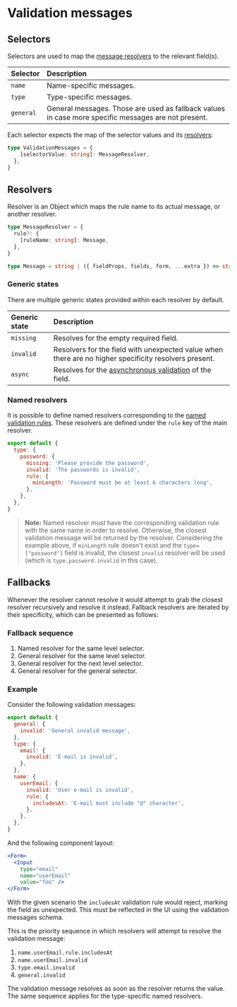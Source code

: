 # Validation messages

## Selectors

Selectors are used to map the [message resolvers](messages.md#resolvers) to the relevant field\(s\).

| Selector | Description |
| :--- | :--- |
| `name` | Name-specific messages. |
| `type` | Type-specific messages. |
| `general` | General messages. Those are used as fallback values in case more specific messages are not present. |

Each selector expects the map of the selector values and its [resolvers](messages.md#resolvers):

```typescript
type ValidationMessages = {
    [selectorValue: string]: MessageResolver,
  },
}
```

## Resolvers

Resolver is an Object which maps the rule name to its actual message, or another resolver.

```typescript
type MessageResolver = {
  rule?: {
    [ruleName: string]: Message,
  },
}

type Message = string | ({ fieldProps, fields, form, ...extra }) => string
```

### Generic states

There are multiple generic states provided within each resolver by default.

| Generic state | Description |
| :--- | :--- |
| `missing` | Resolves for the empty required field. |
| `invalid` | Resolvers for the field with unexpected value when there are no higher specificity resolvers present. |
| `async` | Resolves for the [asynchronous validation](../components/field/props/async-rule.md) of the field. |

### Named resolvers

It is possible to define named resolvers corresponding to the [named validation rules](). These resolvers are defined under the `rule` key of the main resolver.

```javascript
export default {
  type: {
    password: {
      missing: 'Please provide the password',
      invalid: 'The passwords is invalid',
      rule: {
        minLength: 'Password must be at least 6 characters long',
      },
    },
  },
}
```

> **Note:** Named resolver _must_ have the corresponding validation rule with the same name in order to resolve. Otherwise, the closest validation message will be returned by the resolver. Considering the example above, if `minLength` rule doesn't exist and the `type=["password"]` field is invalid, the closest `invalid` resolver will be used \(which is `type.password.invalid` in this case\).

## Fallbacks

Whenever the resolver cannot resolve it would attempt to grab the closest resolver recursively and resolve it instead. Fallback resolvers are iterated by their specificity, which can be presented as follows:

### Fallback sequence

1. Named resolver for the same level selector.
2. General resolver for the same level selector.
3. General resolver for the next level selector.
4. General resolver for the general selector.

### Example

Consider the following validation messages:

```javascript
export default {
  general: {
    invalid: 'General invalid message',
  },
  type: {
    email: {
      invalid: 'E-mail is invalid',
    },
  },
  name: {
    userEmail: {
      invalid: 'User e-mail is invalid',
      rule: {
        includesAt: 'E-mail must include "@" character',
      },
    },
  },
}
```

And the following component layout:

```jsx
<Form>
  <Input
    type="email"
    name="userEmail"
    value="foo" />
</Form>
```

With the given scenario the `includesAt` validation rule would reject, marking the field as unexpected. This must be reflected in the UI using the validation messages schema.

This is the priority sequence in which resolvers will attempt to resolve the validation message:

1. `name.userEmail.rule.includesAt`
2. `name.userEmail.invalid`
3. `type.email.invalid`
4. `general.invalid`

The validation message resolves as soon as the resolver returns the value. The same sequence applies for the type-specific named resolvers.



